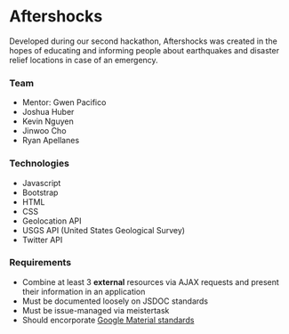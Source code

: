 # Aftershocks

Developed during our second hackathon, Aftershocks was created in the hopes of educating and informing people about earthquakes and disaster relief locations in case of an emergency.

### Team
  - Mentor: Gwen Pacifico
  - Joshua Huber
  - Kevin Nguyen
  - Jinwoo Cho
  - Ryan Apellanes
  
### Technologies
- Javascript
- Bootstrap
- HTML
- CSS
- Geolocation API
- USGS API (United States Geological Survey)
- Twitter API


### Requirements
- Combine at least 3 **external** resources via AJAX requests and present their information in an application
- Must be documented loosely on JSDOC standards
- Must be issue-managed via meistertask
- Should encorporate <a href="https://www.google.com/design/spec/material-design/introduction.html" target="_blank">Google Material standards</a>